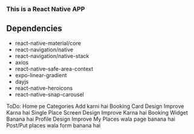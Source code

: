 ### This is a React Native APP

## Dependencies

- react-native-material/core
- react-navigation/native
- react-navigation/native-stack
- axios
- react-native-safe-area-context
- expo-linear-gradient
- dayjs
- react-native-heroicons
- react-native-snap-carousel

ToDo:
Home pe Categories Add karni hai
Booking Card Design Improve Karna hai
Single Place Screen Design Improve Karna hai
Booking Widget Banana hai
Profile Design Improve
My Places wala page banana hai
Post/Put places wala form banana hai

